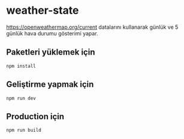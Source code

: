 # weather-state

https://openweathermap.org/current datalarını kullanarak günlük ve 5 günlük hava durumu gösterimi yapar. 

## Paketleri yüklemek için
```
npm install
```

## Geliştirme yapmak için
```
npm run dev
```

## Production için
```
npm run build
```
